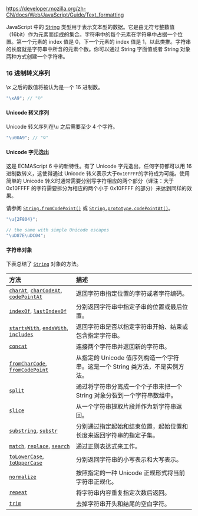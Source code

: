 https://developer.mozilla.org/zh-CN/docs/Web/JavaScript/Guide/Text_formatting



JavaScript 中的 [String](https://developer.mozilla.org/zh-CN/docs/Glossary/String) 类型用于表示文本型的数据。它是由无符号整数值（16bit）作为元素而组成的集合。字符串中的每个元素在字符串中占据一个位置。第一个元素的 index 值是 0，下一个元素的 index 值是 1，以此类推。字符串的长度就是字符串中所含的元素个数。你可以通过 String 字面值或者 String 对象两种方式创建一个字符串。



### 16 进制转义序列

\x 之后的数值将被认为是一个 16 进制数。

```js
"\xA9"; // "©"
```



#### Unicode 转义序列

Unicode 转义序列在\u 之后需要至少 4 个字符。

```js
"\u00A9"; // "©"
```



#### Unicode 字元逸出

这是 ECMAScript 6 中的新特性。有了 Unicode 字元逸出，任何字符都可以用 16 进制数转义，这使得通过 Unicode 转义表示大于`0x10FFFF`的字符成为可能。使用简单的 Unicode 转义时通常需要分别写字符相应的两个部分（译注：大于 0x10FFFF 的字符需要拆分为相应的两个小于 0x10FFFF 的部分）来达到同样的效果。

请参阅 [`String.fromCodePoint()`](https://developer.mozilla.org/zh-CN/docs/Web/JavaScript/Reference/Global_Objects/String/fromCodePoint) 或 [`String.prototype.codePointAt()`](https://developer.mozilla.org/zh-CN/docs/Web/JavaScript/Reference/Global_Objects/String/codePointAt)。

```js
"\u{2F804}";

// the same with simple Unicode escapes
"\uD87E\uDC04";
```



#### 字符串对象

下表总结了 [`String`](https://developer.mozilla.org/zh-CN/docs/Web/JavaScript/Reference/Global_Objects/String) 对象的方法。

| 方法                                                         | 描述                                                         |
| :----------------------------------------------------------- | :----------------------------------------------------------- |
| [`charAt`](https://developer.mozilla.org/zh-CN/docs/Web/JavaScript/Reference/Global_Objects/String/charAt), [`charCodeAt`](https://developer.mozilla.org/zh-CN/docs/Web/JavaScript/Reference/Global_Objects/String/charCodeAt), [`codePointAt`](https://developer.mozilla.org/zh-CN/docs/Web/JavaScript/Reference/Global_Objects/String/codePointAt) | 返回字符串指定位置的字符或者字符编码。                       |
| [`indexOf`](https://developer.mozilla.org/zh-CN/docs/Web/JavaScript/Reference/Global_Objects/String/indexOf), [`lastIndexOf`](https://developer.mozilla.org/zh-CN/docs/Web/JavaScript/Reference/Global_Objects/String/lastIndexOf) | 分别返回字符串中指定子串的位置或最后位置。                   |
| [`startsWith`](https://developer.mozilla.org/zh-CN/docs/Web/JavaScript/Reference/Global_Objects/String/startsWith), [`endsWith`](https://developer.mozilla.org/zh-CN/docs/Web/JavaScript/Reference/Global_Objects/String/endsWith), [`includes`](https://developer.mozilla.org/zh-CN/docs/Web/JavaScript/Reference/Global_Objects/String/includes) | 返回字符串是否以指定字符串开始、结束或包含指定字符串。       |
| [`concat`](https://developer.mozilla.org/zh-CN/docs/Web/JavaScript/Reference/Global_Objects/String/concat) | 连接两个字符串并返回新的字符串。                             |
| [`fromCharCode`](https://developer.mozilla.org/zh-CN/docs/Web/JavaScript/Reference/Global_Objects/String/fromCharCode), [`fromCodePoint`](https://developer.mozilla.org/zh-CN/docs/Web/JavaScript/Reference/Global_Objects/String/fromCodePoint) | 从指定的 Unicode 值序列构造一个字符串。这是一个 String 类方法，不是实例方法。 |
| [`split`](https://developer.mozilla.org/zh-CN/docs/Web/JavaScript/Reference/Global_Objects/String/split) | 通过将字符串分离成一个个子串来把一个 String 对象分裂到一个字符串数组中。 |
| [`slice`](https://developer.mozilla.org/zh-CN/docs/Web/JavaScript/Reference/Global_Objects/String/slice) | 从一个字符串提取片段并作为新字符串返回。                     |
| [`substring`](https://developer.mozilla.org/zh-CN/docs/Web/JavaScript/Reference/Global_Objects/String/substring), [`substr`](https://developer.mozilla.org/zh-CN/docs/Web/JavaScript/Reference/Global_Objects/String/substr) | 分别通过指定起始和结束位置，起始位置和长度来返回字符串的指定子集。 |
| [`match`](https://developer.mozilla.org/zh-CN/docs/Web/JavaScript/Reference/Global_Objects/String/match), [`replace`](https://developer.mozilla.org/zh-CN/docs/Web/JavaScript/Reference/Global_Objects/String/replace), [`search`](https://developer.mozilla.org/zh-CN/docs/Web/JavaScript/Reference/Global_Objects/String/search) | 通过正则表达式来工作。                                       |
| [`toLowerCase`](https://developer.mozilla.org/zh-CN/docs/Web/JavaScript/Reference/Global_Objects/String/toLowerCase), [`toUpperCase`](https://developer.mozilla.org/zh-CN/docs/Web/JavaScript/Reference/Global_Objects/String/toUpperCase) | 分别返回字符串的小写表示和大写表示。                         |
| [`normalize`](https://developer.mozilla.org/zh-CN/docs/Web/JavaScript/Reference/Global_Objects/String/normalize) | 按照指定的一种 Unicode 正规形式将当前字符串正规化。          |
| [`repeat`](https://developer.mozilla.org/zh-CN/docs/Web/JavaScript/Reference/Global_Objects/String/repeat) | 将字符串内容重复指定次数后返回。                             |
| [`trim`](https://developer.mozilla.org/zh-CN/docs/Web/JavaScript/Reference/Global_Objects/String/trim) | 去掉字符串开头和结尾的空白字符。                             |